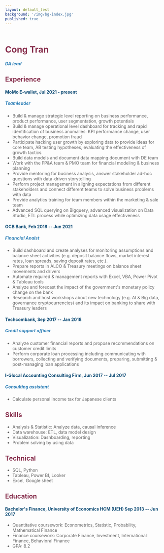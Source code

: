 ```yaml
---
layout: default_test
background: '/img/bg-index.jpg'
published: true
---
```


<style>
	body {
	  color: #666; /* Màu chữ của văn bản trong phần body */
	}

	h1 {
	  color: #88304E;
	  margin-top: 60px; /* Độ lề trên đầu cho tiêu đề h1 */
	}

	h2 {
	  color: #88304E; /* Màu chữ của tiêu đề h2 */
	  margin-top: 30px;
	}

	h3 {
	  color: #0F4C75; /* Màu chữ của tiêu đề h3 */
	}

	h4 {
	  color: #0F4C75; /* Màu chữ của tiêu đề h3 */
	}

	h5 {
	  color: #3282B8; /* Màu chữ của tiêu đề h3 */
	}

	p {
	  color: #666; /* Màu chữ của đoạn văn bản thông thường */
	}

</style>



<!-- [Xem version màu sắc](/resume/) -->
<!-- https://github.com/mikepqr/resume.md/blob/main/resume.md?plain=1 -->
<!-- The (first) h1 will be used as the <title> of the HTML page -->
# Cong Tran
##### DA lead<br>
<!-- The paragraph after the h1 and ul and before the first h2 is optional. It
is intended to be used for a short summary. -->
<!-- A Passionate Data Analyst. -->

<!-- The unordered list immediately after the h1 will be formatted on a single
line. It is intended to be used for contact details -->
<!-- - <tranquangthanhcong@gmail.com>
- [tqthanhcong.github.io](http://tqthanhcong.github.io)
- Tp.HCM
 -->
## Experience


<!-- You have to wrap the "left" and "right" half of these headings in spans by
hand -->
#### <span>MoMo E-wallet, Jul 2021 - present</span>
##### <span>Teamleader</span>

- Build & manage strategic level reporting on business performance, product performance, user segmentation, growth potentials
- Build & manage operational level dashboard for tracking and rapid identification of business anomalies: KPI performance change, user behavior change, promotion fraud
- Participate hacking user growth by exploring data to provide ideas for core team, AB testing hypotheses, evaluating the effectiveness of growth tactics
- Build data models and document data mapping document with DE team
- Work with the FP&A team & PMO team for financial modeling & business planning
- Provide mentoring for business analysis, answer stakeholder ad-hoc questions with data-driven storytelling
- Perform project management in aligning expectations from different stakeholders and connect different teams to solve business problems with data
- Provide analytics training for team members within the marketing & sale team
- Advanced SQL querying on Bigquery, advanced visualization on Data Studio, ETL process while optimizing data usage effectiveness

#### <span>OCB Bank, Feb 2018 -- Jun 2021</span>
##### <span>Financial Analst</span>

- Build dashboard and create analyses for monitoring assumptions and balance sheet activities (e.g. deposit balance flows, market interest rates, loan spreads, saving deposit rates, etc.).
- Prepare reports in ALCO & Treasury meetings on balance sheet movements and drivers
- Automate required & management reports with Excel, VBA, Power Pivot & Tableau tools
- Analyze and forecast the impact of the government's monetary policy change on the bank
- Research and host workshops about new technology (e.g. AI & Big data, governance cryptocurrencies) and its impact on banking to share with Treasury leaders

#### <span>Techcombank, Sep 2017 -- Jan 2018</span>
##### <span>Credit support officer</span>

- Analyze customer financial reports and propose recommendations on customer credit limits
- Perform corporate loan processing including communicating with borrowers, collecting and verifying documents, preparing, submitting & post-managing loan applications

#### <span>I-Glocal Accounting Consulting Firm, Jun 2017 -- Jul 2017</span>
##### <span>Consulting assistant</span>

- Calculate personal income tax for Japanese clients


## Skills
- Analysis & Statistic: Analyze data, causal inference
- Data warehouse: ETL, data model design
- Visualization: Dashboarding, reporting
- Problem solving by using data

## Technical
- SQL, Python
- Tableau, Power BI, Looker
- Excel, Google sheet

## Education
#### <span>Bachelor's Finance, University of Economics HCM (UEH)</span> <span>Sep 2013 -- Jun 2017</span>
- Quantitative coursework: Econometrics, Statistic, Probability, Mathematical Finance
- Finance coursework: Corporate Finance, Investment, International Finance, Behavioral Finance
- GPA: 8.2
